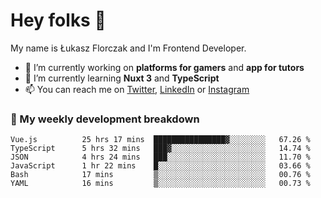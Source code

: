 # Hey folks 👋

My name is Łukasz Florczak and I'm Frontend Developer. 

- 🔭 I’m currently working on **platforms for gamers** and **app for tutors**
- 🌱 I’m currently learning **Nuxt 3** and **TypeScript**
- 📫 You can reach me on [Twitter](https://twitter.com/lukaszflorczak), [LinkedIn](https://pl.linkedin.com/in/lukasz-florczak) or [Instagram](https://instagram.com/lukaszflorczak)


### 🧮 My weekly development breakdown

<!--START_SECTION:waka-->

```text
Vue.js          25 hrs 17 mins  ████████████████▓░░░░░░░░   67.26 %
TypeScript      5 hrs 32 mins   ███▓░░░░░░░░░░░░░░░░░░░░░   14.74 %
JSON            4 hrs 24 mins   ███░░░░░░░░░░░░░░░░░░░░░░   11.70 %
JavaScript      1 hr 22 mins    █░░░░░░░░░░░░░░░░░░░░░░░░   03.66 %
Bash            17 mins         ▒░░░░░░░░░░░░░░░░░░░░░░░░   00.76 %
YAML            16 mins         ▒░░░░░░░░░░░░░░░░░░░░░░░░   00.73 %
```

<!--END_SECTION:waka-->

<!--
**lukaszflorczak/lukaszflorczak** is a ✨ _special_ ✨ repository because its `README.md` (this file) appears on your GitHub profile.

Here are some ideas to get you started:

- 🔭 I’m currently working on ...
- 🌱 I’m currently learning ...
- 👯 I’m looking to collaborate on ...
- 🤔 I’m looking for help with ...
- 💬 Ask me about ...
- 📫 How to reach me: ...
- 😄 Pronouns: ...
- ⚡ Fun fact: ...
-->
